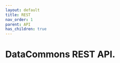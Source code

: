 ```yaml
---
layout: default
title: REST
nav_order: 1
parent: API
has_children: true
---
```

# DataCommons REST API.

